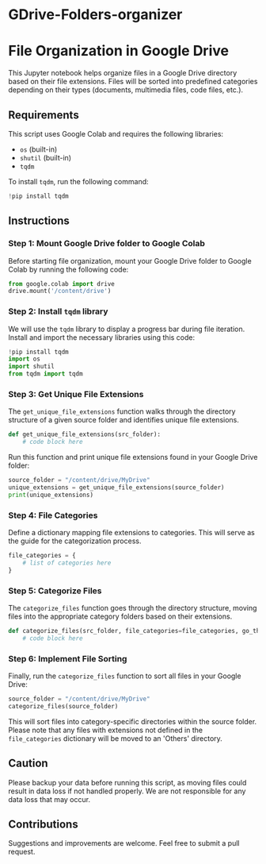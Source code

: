 # GDrive-Folders-organizer
# File Organization in Google Drive

This Jupyter notebook helps organize files in a Google Drive directory based on their file extensions. Files will be sorted into predefined categories depending on their types (documents, multimedia files, code files, etc.).

## Requirements
This script uses Google Colab and requires the following libraries:
- `os` (built-in)
- `shutil` (built-in)
- `tqdm`

To install `tqdm`, run the following command:

```python
!pip install tqdm 
```

## Instructions

### Step 1: Mount Google Drive folder to Google Colab

Before starting file organization, mount your Google Drive folder to Google Colab by running the following code:

```python
from google.colab import drive
drive.mount('/content/drive')
```

### Step 2: Install `tqdm` library

We will use the `tqdm` library to display a progress bar during file iteration. Install and import the necessary libraries using this code:

```python
!pip install tqdm
import os
import shutil
from tqdm import tqdm
```

### Step 3: Get Unique File Extensions

The `get_unique_file_extensions` function walks through the directory structure of a given source folder and identifies unique file extensions.

```python
def get_unique_file_extensions(src_folder):
    # code block here
```

Run this function and print unique file extensions found in your Google Drive folder:

```python
source_folder = "/content/drive/MyDrive"
unique_extensions = get_unique_file_extensions(source_folder)
print(unique_extensions)
```

### Step 4: File Categories

Define a dictionary mapping file extensions to categories. This will serve as the guide for the categorization process.

```python
file_categories = {
    # list of categories here
}
```

### Step 5: Categorize Files

The `categorize_files` function goes through the directory structure, moving files into the appropriate category folders based on their extensions.

```python
def categorize_files(src_folder, file_categories=file_categories, go_through=True):
    # code block here
```

### Step 6: Implement File Sorting

Finally, run the `categorize_files` function to sort all files in your Google Drive:

```python
source_folder = "/content/drive/MyDrive"
categorize_files(source_folder)
```

This will sort files into category-specific directories within the source folder. Please note that any files with extensions not defined in the `file_categories` dictionary will be moved to an 'Others' directory. 

## Caution
Please backup your data before running this script, as moving files could result in data loss if not handled properly. We are not responsible for any data loss that may occur.

## Contributions
Suggestions and improvements are welcome. Feel free to submit a pull request.
